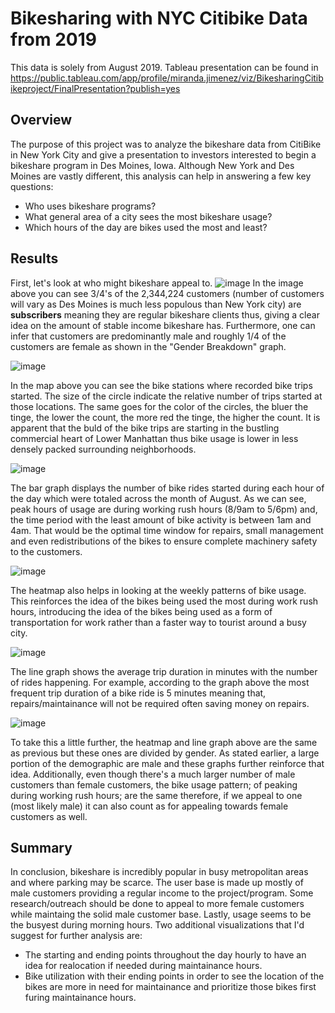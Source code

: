 # Bikesharing with NYC Citibike Data from 2019

This data is solely from August 2019. Tableau presentation can be found in https://public.tableau.com/app/profile/miranda.jimenez/viz/BikesharingCitibikeproject/FinalPresentation?publish=yes

## Overview

The purpose of this project was to analyze the bikeshare data from CitiBike in New York City and give a presentation to investors interested to begin a bikeshare program in Des Moines, Iowa. Although New York and Des Moines are vastly different, this analysis can help in answering a few key questions:

- Who uses bikeshare programs?
- What general area of a city sees the most bikeshare usage?
- Which hours of the day are bikes used the most and least?

## Results

First, let's look at who might bikeshare appeal to.
![image](https://user-images.githubusercontent.com/104941338/185016958-2a9b17fa-6206-49aa-848c-b43f8f45eafa.png)
In the image above you can see 3/4's of the 2,344,224 customers (number of customers will vary as Des Moines is much less populous than New York city) are **subscribers** meaning they are regular bikeshare clients thus, giving a clear idea on the amount of stable income bikeshare has. Furthermore, one can infer that customers are predominantly male and roughly 1/4 of the customers are female as shown in the "Gender Breakdown" graph. 

![image](https://user-images.githubusercontent.com/104941338/185019787-9e0ba9dc-6a4b-410c-af98-43f95952dc10.png)

In the map above you can see the bike stations where recorded bike trips started. The size of the circle indicate the relative number of trips started at those locations. The same goes for the color of the circles, the bluer the tinge, the lower the count, the more red the tinge, the higher the count. It is apparent that the buld of the bike trips are starting in the bustling commercial heart of Lower Manhattan thus bike usage is lower in less densely packed surrounding neighborhoods.

![image](https://user-images.githubusercontent.com/104941338/185184603-b166f0ee-d9e7-41d2-bb61-7ad497caeca7.png)

The bar graph displays the number of bike rides started during each hour of the day which were totaled across the month of August. As we can see, peak hours of usage are during working rush hours (8/9am to 5/6pm) and, the time period with the least amount of bike activity is between 1am and 4am. That would be the optimal time window for repairs, small management and even redistributions of the bikes to ensure complete machinery safety to the customers.

![image](https://user-images.githubusercontent.com/104941338/185198261-16ca0a09-d32e-4fe4-86c9-b756287122d2.png)

The heatmap also helps in looking at the weekly patterns of bike usage. This reinforces the idea of the bikes being used the most during work rush hours, introducing the idea of the bikes being used as a form of transportation for work rather than a faster way to tourist around a busy city.

![image](https://user-images.githubusercontent.com/104941338/185202128-195be466-d209-4dee-bb3a-c628ddd9b7d8.png)

The line graph shows the average trip duration in minutes with the number of rides happening. For example, according to the graph above the most frequent trip duration of a bike ride is 5 minutes meaning that, repairs/maintainance will not be required often saving money on repairs.

![image](https://user-images.githubusercontent.com/104941338/185204971-12136dc4-2400-4d84-b73b-99d065b70993.png)

To take this a little further, the heatmap and line graph above are the same as previous but these ones are divided by gender. As stated earlier, a large portion of the demographic are male and these graphs further reinforce that idea. Additionally, even though there's a much larger number of male customers than female customers, the bike usage pattern; of peaking during working rush hours; are the same therefore, if we appeal to one (most likely male) it can also count as for appealing towards female customers as well. 

## Summary 

In conclusion, bikeshare is incredibly popular in busy metropolitan areas and where parking may be scarce. The user base is made up mostly of male customers providing a regular income to the project/program. Some research/outreach should be done to appeal to more female customers while maintaing the solid male customer base. Lastly, usage seems to be the busyest during morning hours.
Two additional visualizations that I'd suggest for further analysis are:
- The starting and ending points throughout the day hourly to have an idea for realocation if needed during maintainance hours. 
- Bike utilization with their ending points in order to see the location of the bikes are more in need for maintainance and prioritize those bikes first furing maintainance hours.    
